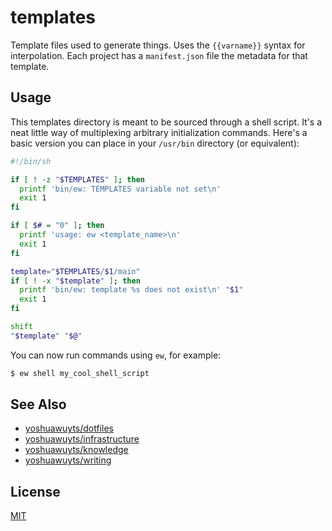 # templates
Template files used to generate things. Uses the `{{varname}}` syntax for
interpolation. Each project has a `manifest.json` file the metadata for that
template.

## Usage
This templates directory is meant to be sourced through a shell script. It's
a neat little way of multiplexing arbitrary initialization commands. Here's a
basic version you can place in your `/usr/bin` directory (or equivalent):
```sh
#!/bin/sh

if [ ! -z "$TEMPLATES" ]; then
  printf 'bin/ew: TEMPLATES variable not set\n'
  exit 1
fi

if [ $# = "0" ]; then
  printf 'usage: ew <template_name>\n'
  exit 1
fi

template="$TEMPLATES/$1/main"
if [ ! -x "$template" ]; then
  printf 'bin/ew: template %s does not exist\n' "$1"
  exit 1
fi

shift
"$template" "$@"
```
You can now run commands using `ew`, for example:
```sh
$ ew shell my_cool_shell_script
```

## See Also
- [yoshuawuyts/dotfiles](https://github.com/yoshuawuyts/dotfiles)
- [yoshuawuyts/infrastructure](https://github.com/yoshuawuyts/infrastructure)
- [yoshuawuyts/knowledge](https://github.com/yoshuawuyts/knowledge)
- [yoshuawuyts/writing](https://github.com/yoshuawuyts/writing)

## License
[MIT](https://tldrlegal.com/license/mit-license)
